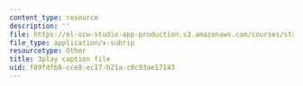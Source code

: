 ```yaml
---
content_type: resource
description: ''
file: https://ol-ocw-studio-app-production.s3.amazonaws.com/courses/sts-050-the-history-of-mit-spring-2011/f89fdfb8cce8ec17b21ac0c93ae17143_hwQ8RThpXZ4.srt
file_type: application/x-subrip
resourcetype: Other
title: 3play caption file
uid: f89fdfb8-cce8-ec17-b21a-c0c93ae17143
---
```

